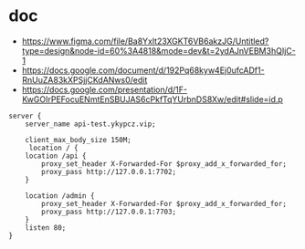 # doc
- https://www.figma.com/file/Ba8Yxlt23XGKT6VB6akzJG/Untitled?type=design&node-id=60%3A4818&mode=dev&t=2ydAJnVEBM3hQIjC-1
- https://docs.google.com/document/d/192Pq68kyw4Ej0ufcADf1-RnUuZA83kXPSjjCKdANws0/edit
- https://docs.google.com/presentation/d/1F-KwGOIrPEFocuENmtEnSBUJAS6cPkfTqYUrbnDS8Xw/edit#slide=id.p



```nginx
server {
    server_name api-test.ykypcz.vip;
            
    client_max_body_size 150M;
     location / {
    location /api {
        proxy_set_header X-Forwarded-For $proxy_add_x_forwarded_for;
        proxy_pass http://127.0.0.1:7702;
    }

    location /admin {
        proxy_set_header X-Forwarded-For $proxy_add_x_forwarded_for;
        proxy_pass http://127.0.0.1:7703;
    }
    listen 80;
}
```